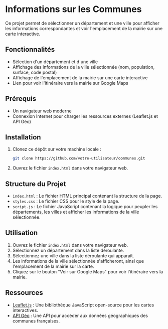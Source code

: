 # Informations sur les Communes

Ce projet permet de sélectionner un département et une ville pour afficher les informations correspondantes et voir l'emplacement de la mairie sur une carte interactive.

## Fonctionnalités

- Sélection d'un département et d'une ville
- Affichage des informations de la ville sélectionnée (nom, population, surface, code postal)
- Affichage de l'emplacement de la mairie sur une carte interactive
- Lien pour voir l'itinéraire vers la mairie sur Google Maps

## Prérequis

- Un navigateur web moderne
- Connexion Internet pour charger les ressources externes (Leaflet.js et API Géo)

## Installation

1. Clonez ce dépôt sur votre machine locale :
    ```bash
    git clone https://github.com/votre-utilisateur/communes.git
    ```

2. Ouvrez le fichier `index.html` dans votre navigateur web.

## Structure du Projet

- `index.html` : Le fichier HTML principal contenant la structure de la page.
- `styles.css` : Le fichier CSS pour le style de la page.
- `script.js` : Le fichier JavaScript contenant la logique pour peupler les départements, les villes et afficher les informations de la ville sélectionnée.

## Utilisation

1. Ouvrez le fichier `index.html` dans votre navigateur web.
2. Sélectionnez un département dans la liste déroulante.
3. Sélectionnez une ville dans la liste déroulante qui apparaît.
4. Les informations de la ville sélectionnée s'afficheront, ainsi que l'emplacement de la mairie sur la carte.
5. Cliquez sur le bouton "Voir sur Google Maps" pour voir l'itinéraire vers la mairie.

## Ressources

- [Leaflet.js](https://leafletjs.com/) : Une bibliothèque JavaScript open-source pour les cartes interactives.
- [API Géo](https://geo.api.gouv.fr/) : Une API pour accéder aux données géographiques des communes françaises.
